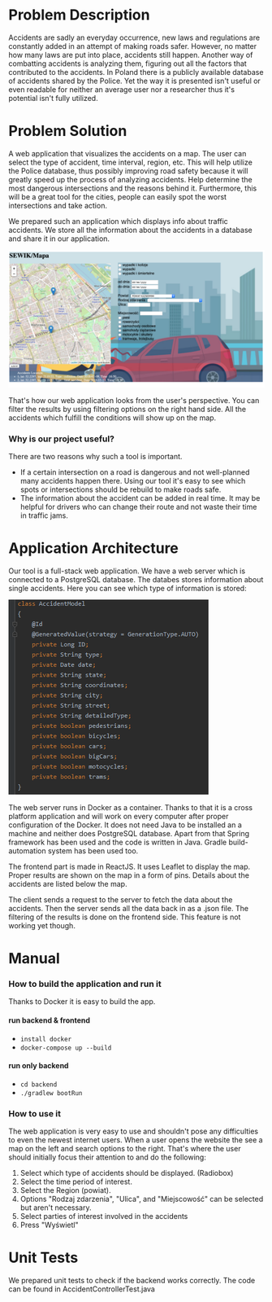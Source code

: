 # Problem Description

Accidents are sadly an everyday occurrence, new laws and regulations are constantly added in an attempt of making roads safer. However, no matter how many laws are put into place, accidents still happen. Another way of combatting accidents is analyzing them, figuring out all the factors that contributed to the accidents. In Poland there is a publicly available database of accidents shared by the Police. Yet the way it is presented isn't useful or even readable for neither an average user nor a researcher thus it's potential isn't fully utilized.

# Problem Solution

A web application that visualizes the accidents on a map. The user can select the type of accident, time interval, region, etc. This will help utilize the Police database, thus possibly improving road safety because it will greatly speed up the process of analyzing accidents. Help determine the most dangerous intersections and the reasons behind it. Furthermore, this will be a great tool for the cities, people can easily spot the worst intersections and take action.<br/>

We prepared such an application which displays info about traffic accidents. We store all the information about the accidents in a database and share it in our application.

![Frontend](frontend2.png)

That's how our web application looks from the user's perspective. You can filter the results by using filtering options on the right hand side. All the accidents which fulfill the conditions will show up on the map.

### Why is our project useful?

There are two reasons why such a tool is important.
* If a certain intersection on a road is dangerous and not well-planned many accidents happen there. Using our tool it's easy to see which spots or intersections should be rebuild to make roads safe.
* The information about the accident can be added in real time. It may be helpful for drivers who can change their route and not waste their time in traffic jams.

# Application Architecture

Our tool is a full-stack web application. We have a web server which is connected to a PostgreSQL database. The databes stores information about single accidents. Here you can see which type of information is stored:

![Model](model.png)

The web server runs in Docker as a container. Thanks to that it is a cross platform application and will work on every computer after proper configuration of the Docker. It does not need Java to be installed an a machine and neither does PostgreSQL database. Apart from that Spring framework has been used and the code is written in Java. Gradle build-automation system has been used too.

The frontend part is made in ReactJS. It uses Leaflet to display the map.
Proper results are shown on the map in a form of pins. Details about the accidents are listed below the map.

The client sends a request to the server to fetch the data about the accidents. Then the server sends all the data back in as a .json file. The filtering of the results is done on the frontend side. This feature is not working yet though.

# Manual

### How to build the application and run it

Thanks to Docker it is easy to build the app.

#### run backend & frontend

 - `install docker`
 - `docker-compose up --build`
 
#### run only backend

 - `cd backend`
 - `./gradlew bootRun`

### How to use it

The web application is very easy to use and shouldn't pose any difficulties to even the newest internet users.
When a user opens the website the see a map on the left and search options to the right. That's where the user should initially focus their attention to and do the following:
1. Select which type of accidents should be displayed. (Radiobox)
2. Select the time period of interest.
3. Select the Region (powiat).
4. Options "Rodzaj zdarzenia", "Ulica", and "Miejscowość" can be selected but aren't necessary.
5. Select parties of interest involved in the accidents
6. Press "Wyświetl"

# Unit Tests

We prepared unit tests to check if the backend works correctly.
The code can be found in AccidentControllerTest.java
